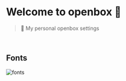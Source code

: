# Welcome to openbox 👋

> :pizza: My personal openbox settings

<br>

## Fonts

![fonts](https://i.imgur.com/iW9GM1O.png)
